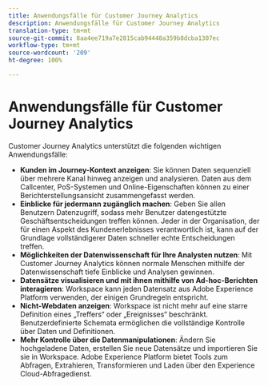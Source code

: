 ```yaml
---
title: Anwendungsfälle für Customer Journey Analytics
description: Anwendungsfälle für Customer Journey Analytics
translation-type: tm+mt
source-git-commit: 8aa4ee719a7e2815cab94448a359b8dcba1307ec
workflow-type: tm+mt
source-wordcount: '209'
ht-degree: 100%

---
```



# Anwendungsfälle für Customer Journey Analytics

Customer Journey Analytics unterstützt die folgenden wichtigen Anwendungsfälle:

* **Kunden im Journey-Kontext anzeigen**: Sie können Daten sequenziell über mehrere Kanal hinweg anzeigen und analysieren. Daten aus dem Callcenter, PoS-Systemen und Online-Eigenschaften können zu einer Berichterstellungsansicht zusammengefasst werden.
* **Einblicke für jedermann zugänglich machen**: Geben Sie allen Benutzern Datenzugriff, sodass mehr Benutzer datengestützte Geschäftsentscheidungen treffen können. Jeder in der Organisation, der für einen Aspekt des Kundenerlebnisses verantwortlich ist, kann auf der Grundlage vollständigerer Daten schneller echte Entscheidungen treffen.
* **Möglichkeiten der Datenwissenschaft für Ihre Analysten nutzen**: Mit Customer Journey Analytics können normale Menschen mithilfe der Datenwissenschaft tiefe Einblicke und Analysen gewinnen.
* **Datensätze visualisieren und mit ihnen mithilfe von Ad-hoc-Berichten interagieren**: Workspace kann jeden Datensatz aus Adobe Experience Platform verwenden, der einigen Grundregeln entspricht.
* **Nicht-Webdaten anzeigen**: Workspace ist nicht mehr auf eine starre Definition eines „Treffers“ oder „Ereignisses“ beschränkt. Benutzerdefinierte Schemata ermöglichen die vollständige Kontrolle über Daten und Definitionen.
* **Mehr Kontrolle über die Datenmanipulationen**: Ändern Sie hochgeladene Daten, erstellen Sie neue Datensätze und importieren Sie sie in Workspace. Adobe Experience Platform bietet Tools zum Abfragen, Extrahieren, Transformieren und Laden über den Experience Cloud-Abfragedienst.
